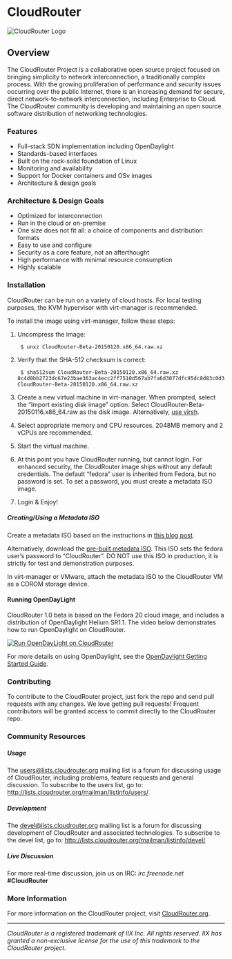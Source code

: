 # CloudRouter

![CloudRouter Logo](http://cloudrouter.org/wp-content/uploads/2015/01/CloudRouter-Logo-Regular.png)

## Overview

The CloudRouter Project is a collaborative open source project focused on bringing simplicity to network interconnection, a traditionally complex process. With the growing proliferation of performance and security issues occurring over the public Internet, there is an increasing demand for secure, direct network-to-network interconnection, including Enterprise to Cloud.  The CloudRouter community is developing and maintaining an open source software distribution of networking technologies.


### Features

- Full-stack SDN implementation including OpenDaylight
- Standards-based interfaces
- Built on the rock-solid foundation of Linux
- Monitoring and availability
- Support for Docker containers and OSv images
- Architecture & design goals

### Architecture & Design Goals

- Optimized for interconnection
- Run in the cloud or on-premise
- One size does not fit all: a choice of components and distribution formats
- Easy to use and configure
- Security as a core feature, not an afterthought
- High performance with minimal resource consumption
- Highly scalable

### Installation

CloudRouter can be run on a variety of cloud hosts. For local testing purposes, the KVM hypervisor with virt-manager is recommended. 

To install the image using virt-manager, follow these steps:

1. Uncompress the image: 

		$ unxz CloudRouter-Beta-20150120.x86_64.raw.xz

2. Verify that the SHA-512 checksum is correct:

		$ sha512sum CloudRouter-Beta-20150120.x86_64.raw.xz 8c4d0bb2723dc67e23bae363ac4ecc2ff7510d567ab7fa6d3077dfc95dc8d83c0d362ea7d5050e4366b9d6d1ab49e24b032e2f444e22e633863e9242925fc701 CloudRouter-Beta-20150120.x86_64.raw.xz

3. Create a new virtual machine in virt-manager. When prompted, select the “Import existing disk image” option. Select CloudRouter-Beta-20150116.x86_64.raw as the disk image. Alternatively, [use virsh](http://youtu.be/ISUJaYv0hg8).

4. Select appropriate memory and CPU resources. 2048MB memory and 2 vCPUs are recommended.

5. Start the virtual machine.

6. At this point you have CloudRouter running, but cannot login. For enhanced security, the CloudRouter image ships without any default credentials. The default “fedora” user is inherited from Fedora, but no password is set. To set a password, you must create a metadata ISO image.

7. Login & Enjoy!

##### Creating/Using a Metadata ISO

Create a metadata ISO based on the instructions in [this blog post](https://www.technovelty.org//linux/running-cloud-images-locally.html). 

Alternatively, download the [pre-built metadata ISO](http://cloudrouter.org/repo/beta/images/cr-init.iso). This ISO sets the fedora user’s password to “CloudRouter”. DO NOT use this ISO in production, it is strictly for test and demonstration purposes.

In virt-manager or VMware, attach the metadata ISO to the CloudRouter VM as a CDROM storage device.



#### Running OpenDayLight

CloudRouter 1.0 beta is based on the Fedora 20 cloud image, and includes a distribution of OpenDaylight Helium SR1.1. The video below demonstrates how to run OpenDaylight on CloudRouter.

[![Run OpenDayLight on CloudRouter](http://img.youtube.com/vi/Lq53clTFI4I/0.jpg)](http://www.youtube.com/watch?v=Lq53clTFI4I)

For more details on using OpenDaylight, see the [OpenDaylight Getting Started Guide](http://www.opendaylight.org/resources/getting-started-guide).

### Contributing

To contribute to the CloudRouter project, just fork the repo and send pull requests with any changes. We love getting pull requests! Frequent contributors will be granted access to commit directly to the CloudRouter repo.

### Community Resources

##### Usage

The <users@lists.cloudrouter.org> mailing list is a forum for discussing usage of CloudRouter, including problems, feature requests and general discussion. To subscribe to the users list, go to: <http://lists.cloudrouter.org/mailman/listinfo/users/>

##### Development

The <devel@lists.cloudrouter.org> mailing list is a forum for discussing development of CloudRouter and associated technologies. To subscribe to the devel list, go to: <http://lists.cloudrouter.org/mailman/listinfo/devel/>

##### Live Discussion

For more real-time discussion, join us on IRC: *irc.freenode.net* **#CloudRouter**

### More Information

For more information on the CloudRouter project, visit [CloudRouter.org](https://cloudrouter.org/).

---

*CloudRouter is a registered trademark of IIX Inc. All rights reserved. IIX has granted a non-exclusive license for the use of this trademark to the CloudRouter project.*